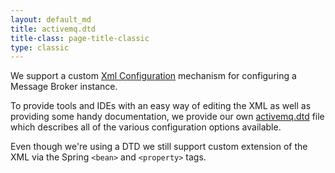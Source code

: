 ```yaml
---
layout: default_md
title: activemq.dtd 
title-class: page-title-classic
type: classic
---
```

We support a custom [Xml Configuration](xml-configuration) mechanism for configuring a Message Broker instance.

To provide tools and IDEs with an easy way of editing the XML as well as providing some handy documentation, we provide our own [activemq.dtd](http://svn.activemq.org/trunk/activemq/modules/core/src/conf/org/activemq/activemq.dtd?view=markup) file which describes all of the various configuration options available.

Even though we're using a DTD we still support custom extension of the XML via the Spring `<bean>` and `<property>` tags.
